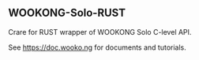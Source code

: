 ## **WOOKONG-Solo-RUST**
Crare for RUST wrapper of WOOKONG Solo C-level API.

See https://doc.wooko.ng for documents and tutorials.